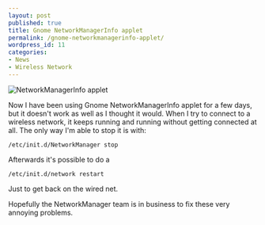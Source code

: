 ```yaml
---
layout: post
published: true
title: Gnome NetworkManagerInfo applet
permalink: /gnome-networkmanagerinfo-applet/
wordpress_id: 11
categories:
- News
- Wireless Network
---
```



<img src="http://lh3.ggpht.com/-d9KrFDjAJKc/UVl8ArOHXtI/AAAAAAAAFaw/P5ubtOS146c/screenshot-networkmanagerinfo-applet.png" border="0" alt="NetworkManagerInfo applet" />

Now I have been using Gnome NetworkManagerInfo applet for a few days, but it doesn't work as well as I thought it would. When I try to connect to a wireless network, it keeps running and running without getting connected at all. The only way I'm able to stop it is with:


```
/etc/init.d/NetworkManager stop
```


Afterwards it's possible to do a


```
/etc/init.d/network restart
```


Just to get back on the wired net.

Hopefully the NetworkManager team is in business to fix these very annoying problems.
